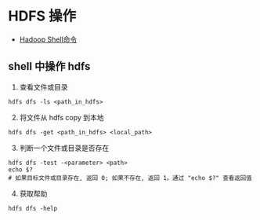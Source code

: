 # HDFS 操作

- [Hadoop Shell命令](http://hadoop.apache.org/docs/r1.0.4/cn/hdfs_shell.html)

## shell 中操作 hdfs

1. 查看文件或目录

```
hdfs dfs -ls <path_in_hdfs>
```

2. 将文件从 hdfs copy 到本地

```
hdfs dfs -get <path_in_hdfs> <local_path>
```

3. 判断一个文件或目录是否存在

```
hdfs dfs -test -<parameter> <path>
echo $?
# 如果目标文件或目录存在, 返回 0; 如果不存在, 返回 1。通过 "echo $?" 查看返回值
```

4. 获取帮助

```
hdfs dfs -help
```
